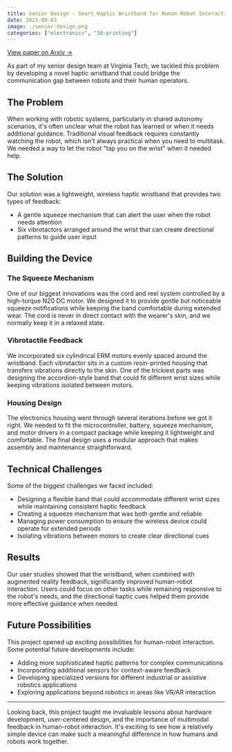 ```yaml
---
title: Senior Design - Smart Haptic Wristband for Human-Robot Interaction
date: 2021-09-03
image: ./senior-design.png
categories: ["electronics", "3d-printing"]
---
```


<script>
  import ObjViewer from '$lib/components/ObjViewer.svelte';
</script>

<div class="flex flex-col items-center w-full my-8">  
    <div class="w-full max-w-xl rounded-lg overflow-hidden">
        <ObjViewer objUrl="/posts/senior-design/haptic.obj" />
    </div>
    <a  
        href="https://arxiv.org/abs/2109.01747"  
        class="mt-2 text-sm text-blue-300 hover:text-blue-400 italic"  
        target="_blank"  
        rel="noopener noreferrer"  
    >  
        View paper on Arxiv →  
    </a>  
</div> 

As part of my senior design team at Virginia Tech, we tackled this problem by developing a novel haptic wristband that could bridge the communication gap between robots and their human operators.

## The Problem

When working with robotic systems, particularly in shared autonomy scenarios, it's often unclear what the robot has learned or when it needs additional guidance. Traditional visual feedback requires constantly watching the robot, which isn't always practical when you need to multitask. We needed a way to let the robot "tap you on the wrist" when it needed help.

## The Solution

Our solution was a lightweight, wireless haptic wristband that provides two types of feedback:
- A gentle squeeze mechanism that can alert the user when the robot needs attention
- Six vibrotactors arranged around the wrist that can create directional patterns to guide user input

## Building the Device

### The Squeeze Mechanism
One of our biggest innovations was the cord and reel system controlled by a high-torque N20 DC motor. We designed it to provide gentle but noticeable squeeze notifications while keeping the band comfortable during extended wear. The cord is never in direct contact with the wearer's skin, and we normally keep it in a relaxed state.

### Vibrotactile Feedback
We incorporated six cylindrical ERM motors evenly spaced around the wristband. Each vibrotactor sits in a custom resin-printed housing that transfers vibrations directly to the skin. One of the trickiest parts was designing the accordion-style band that could fit different wrist sizes while keeping vibrations isolated between motors.

### Housing Design
The electronics housing went through several iterations before we got it right. We needed to fit the microcontroller, battery, squeeze mechanism, and motor drivers in a compact package while keeping it lightweight and comfortable. The final design uses a modular approach that makes assembly and maintenance straightforward.

## Technical Challenges

Some of the biggest challenges we faced included:
- Designing a flexible band that could accommodate different wrist sizes while maintaining consistent haptic feedback
- Creating a squeeze mechanism that was both gentle and reliable
- Managing power consumption to ensure the wireless device could operate for extended periods
- Isolating vibrations between motors to create clear directional cues

## Results

Our user studies showed that the wristband, when combined with augmented reality feedback, significantly improved human-robot interaction. Users could focus on other tasks while remaining responsive to the robot's needs, and the directional haptic cues helped them provide more effective guidance when needed.

## Future Possibilities

This project opened up exciting possibilities for human-robot interaction. Some potential future developments include:
- Adding more sophisticated haptic patterns for complex communications
- Incorporating additional sensors for context-aware feedback
- Developing specialized versions for different industrial or assistive robotics applications
- Exploring applications beyond robotics in areas like VR/AR interaction

---

Looking back, this project taught me invaluable lessons about hardware development, user-centered design, and the importance of multimodal feedback in human-robot interaction. It's exciting to see how a relatively simple device can make such a meaningful difference in how humans and robots work together.